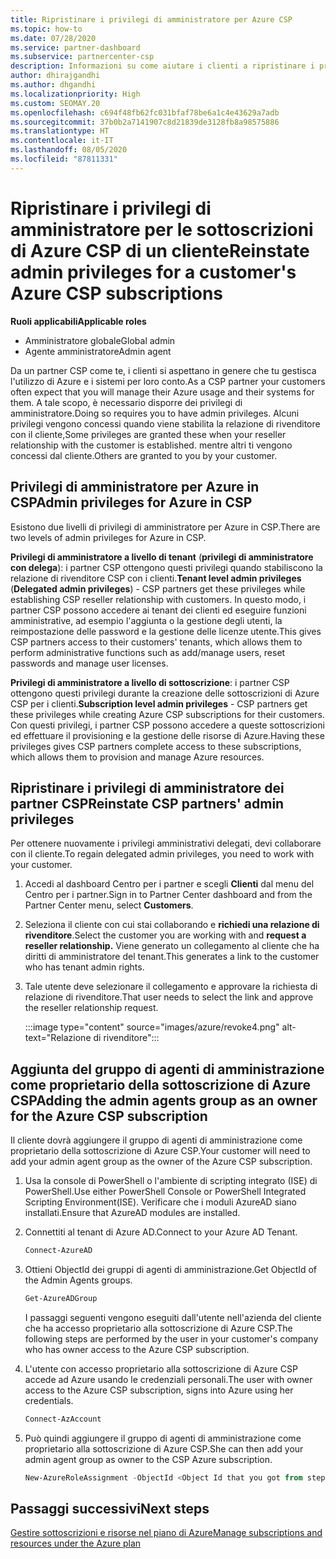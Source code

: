 ```yaml
---
title: Ripristinare i privilegi di amministratore per Azure CSP
ms.topic: how-to
ms.date: 07/28/2020
ms.service: partner-dashboard
ms.subservice: partnercenter-csp
description: Informazioni su come aiutare i clienti a ripristinare i privilegi di amministratore di un partner in modo che il partner possa contribuire alla gestione delle sottoscrizioni di Azure CSP di un cliente.
author: dhirajgandhi
ms.author: dhgandhi
ms.localizationpriority: High
ms.custom: SEOMAY.20
ms.openlocfilehash: c694f48fb62fc031bfaf78be6a1c4e43629a7adb
ms.sourcegitcommit: 37b0b2a7141907c8d21839de3128fb8a98575886
ms.translationtype: HT
ms.contentlocale: it-IT
ms.lasthandoff: 08/05/2020
ms.locfileid: "87811331"
---
```

# <a name="reinstate-admin-privileges-for-a-customers-azure-csp-subscriptions"></a><span data-ttu-id="13787-103">Ripristinare i privilegi di amministratore per le sottoscrizioni di Azure CSP di un cliente</span><span class="sxs-lookup"><span data-stu-id="13787-103">Reinstate admin privileges for a customer's Azure CSP subscriptions</span></span>  

<span data-ttu-id="13787-104">**Ruoli applicabili**</span><span class="sxs-lookup"><span data-stu-id="13787-104">**Applicable roles**</span></span>

- <span data-ttu-id="13787-105">Amministratore globale</span><span class="sxs-lookup"><span data-stu-id="13787-105">Global admin</span></span>
- <span data-ttu-id="13787-106">Agente amministratore</span><span class="sxs-lookup"><span data-stu-id="13787-106">Admin agent</span></span>

<span data-ttu-id="13787-107">Da un partner CSP come te, i clienti si aspettano in genere che tu gestisca l'utilizzo di Azure e i sistemi per loro conto.</span><span class="sxs-lookup"><span data-stu-id="13787-107">As a CSP partner your customers often expect that you will manage their Azure usage and their systems for them.</span></span> <span data-ttu-id="13787-108">A tale scopo, è necessario disporre dei privilegi di amministratore.</span><span class="sxs-lookup"><span data-stu-id="13787-108">Doing so requires you to have admin privileges.</span></span> <span data-ttu-id="13787-109">Alcuni privilegi vengono concessi quando viene stabilita la relazione di rivenditore con il cliente,</span><span class="sxs-lookup"><span data-stu-id="13787-109">Some privileges are granted these when your reseller relationship with the customer is established.</span></span> <span data-ttu-id="13787-110">mentre altri ti vengono concessi dal cliente.</span><span class="sxs-lookup"><span data-stu-id="13787-110">Others are granted to you by your customer.</span></span>

## <a name="admin-privileges-for-azure-in-csp"></a><span data-ttu-id="13787-111">Privilegi di amministratore per Azure in CSP</span><span class="sxs-lookup"><span data-stu-id="13787-111">Admin privileges for Azure in CSP</span></span>

<span data-ttu-id="13787-112">Esistono due livelli di privilegi di amministratore per Azure in CSP.</span><span class="sxs-lookup"><span data-stu-id="13787-112">There are two levels of admin privileges for Azure in CSP.</span></span>

<span data-ttu-id="13787-113">**Privilegi di amministratore a livello di tenant** (**privilegi di amministratore con delega**): i partner CSP ottengono questi privilegi quando stabiliscono la relazione di rivenditore CSP con i clienti.</span><span class="sxs-lookup"><span data-stu-id="13787-113">**Tenant level admin privileges** (**Delegated admin privileges**) -  CSP partners get these privileges while establishing CSP reseller relationship with customers.</span></span> <span data-ttu-id="13787-114">In questo modo, i partner CSP possono accedere ai tenant dei clienti ed eseguire funzioni amministrative, ad esempio l'aggiunta o la gestione degli utenti, la reimpostazione delle password e la gestione delle licenze utente.</span><span class="sxs-lookup"><span data-stu-id="13787-114">This gives CSP partners access to their customers' tenants, which allows them to perform administrative functions such as add/manage users, reset passwords and manage user licenses.</span></span>

<span data-ttu-id="13787-115">**Privilegi di amministratore a livello di sottoscrizione**: i partner CSP ottengono questi privilegi durante la creazione delle sottoscrizioni di Azure CSP per i clienti.</span><span class="sxs-lookup"><span data-stu-id="13787-115">**Subscription level admin privileges** - CSP partners get these privileges while creating Azure CSP subscriptions for their customers.</span></span> <span data-ttu-id="13787-116">Con questi privilegi, i partner CSP possono accedere a queste sottoscrizioni ed effettuare il provisioning e la gestione delle risorse di Azure.</span><span class="sxs-lookup"><span data-stu-id="13787-116">Having these privileges gives CSP partners complete access to these subscriptions, which allows them to provision and manage Azure resources.</span></span>

## <a name="reinstate-csp-partners-admin-privileges"></a><span data-ttu-id="13787-117">Ripristinare i privilegi di amministratore dei partner CSP</span><span class="sxs-lookup"><span data-stu-id="13787-117">Reinstate CSP partners' admin privileges</span></span>

<span data-ttu-id="13787-118">Per ottenere nuovamente i privilegi amministrativi delegati, devi collaborare con il cliente.</span><span class="sxs-lookup"><span data-stu-id="13787-118">To regain delegated admin privileges, you need to work with your customer.</span></span>

1. <span data-ttu-id="13787-119">Accedi al dashboard Centro per i partner e scegli **Clienti** dal menu del Centro per i partner.</span><span class="sxs-lookup"><span data-stu-id="13787-119">Sign in to Partner Center dashboard and from the Partner Center menu, select **Customers**.</span></span>

2. <span data-ttu-id="13787-120">Seleziona il cliente con cui stai collaborando e **richiedi una relazione di rivenditore**.</span><span class="sxs-lookup"><span data-stu-id="13787-120">Select the customer you are working with and **request a reseller relationship.**</span></span> <span data-ttu-id="13787-121">Viene generato un collegamento al cliente che ha diritti di amministratore del tenant.</span><span class="sxs-lookup"><span data-stu-id="13787-121">This generates a link to the customer who has tenant admin rights.</span></span>

3. <span data-ttu-id="13787-122">Tale utente deve selezionare il collegamento e approvare la richiesta di relazione di rivenditore.</span><span class="sxs-lookup"><span data-stu-id="13787-122">That user needs to select the link and approve the reseller relationship request.</span></span>

   :::image type="content" source="images/azure/revoke4.png" alt-text="Relazione di rivenditore":::

## <a name="adding-the-admin-agents-group-as-an-owner-for-the-azure-csp-subscription"></a><span data-ttu-id="13787-124">Aggiunta del gruppo di agenti di amministrazione come proprietario della sottoscrizione di Azure CSP</span><span class="sxs-lookup"><span data-stu-id="13787-124">Adding the admin agents group as an owner for the Azure CSP subscription</span></span>

<span data-ttu-id="13787-125">Il cliente dovrà aggiungere il gruppo di agenti di amministrazione come proprietario della sottoscrizione di Azure CSP.</span><span class="sxs-lookup"><span data-stu-id="13787-125">Your customer will need to add your admin agent group as the owner of the Azure CSP subscription.</span></span>

1. <span data-ttu-id="13787-126">Usa la console di PowerShell o l'ambiente di scripting integrato (ISE) di PowerShell.</span><span class="sxs-lookup"><span data-stu-id="13787-126">Use either PowerShell Console or PowerShell Integrated Scripting Environment(ISE).</span></span> <span data-ttu-id="13787-127">Verificare che i moduli AzureAD siano installati.</span><span class="sxs-lookup"><span data-stu-id="13787-127">Ensure that AzureAD modules are installed.</span></span>

2. <span data-ttu-id="13787-128">Connettiti al tenant di Azure AD.</span><span class="sxs-lookup"><span data-stu-id="13787-128">Connect to your Azure AD Tenant.</span></span>

   ```powershell
   Connect-AzureAD
   ```

3. <span data-ttu-id="13787-129">Ottieni ObjectId dei gruppi di agenti di amministrazione.</span><span class="sxs-lookup"><span data-stu-id="13787-129">Get ObjectId of the Admin Agents groups.</span></span>

   ```powershell
   Get-AzureADGroup
   ```
   <span data-ttu-id="13787-130">I passaggi seguenti vengono eseguiti dall'utente nell'azienda del cliente che ha accesso proprietario alla sottoscrizione di Azure CSP.</span><span class="sxs-lookup"><span data-stu-id="13787-130">The following steps are performed by the user in your customer's company who has owner access to the Azure CSP subscription.</span></span>

4. <span data-ttu-id="13787-131">L'utente con accesso proprietario alla sottoscrizione di Azure CSP accede ad Azure usando le credenziali personali.</span><span class="sxs-lookup"><span data-stu-id="13787-131">The user with owner access to the Azure CSP subscription, signs into Azure using her credentials.</span></span>

   ```powershell
   Connect-AzAccount
   ```

5. <span data-ttu-id="13787-132">Può quindi aggiungere il gruppo di agenti di amministrazione come proprietario alla sottoscrizione di Azure CSP.</span><span class="sxs-lookup"><span data-stu-id="13787-132">She can then add your admin agent group as owner to the CSP Azure subscription.</span></span>

    ```powershell
    New-AzureRoleAssignment -ObjectId <Object Id that you got from step 3> -RoleDefinitionName Owner -Scope "/subscriptions/<SubscriptionId of CSP subscription>"
    ```

## <a name="next-steps"></a><span data-ttu-id="13787-133">Passaggi successivi</span><span class="sxs-lookup"><span data-stu-id="13787-133">Next steps</span></span>

[<span data-ttu-id="13787-134">Gestire sottoscrizioni e risorse nel piano di Azure</span><span class="sxs-lookup"><span data-stu-id="13787-134">Manage subscriptions and resources under the Azure plan</span></span>](azure-plan-manage.md)
